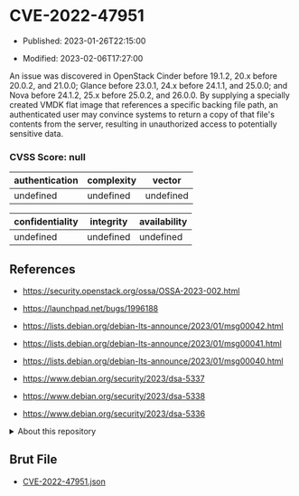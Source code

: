 # CVE-2022-47951

- Published: 2023-01-26T22:15:00

- Modified: 2023-02-06T17:27:00

An issue was discovered in OpenStack Cinder before 19.1.2, 20.x before 20.0.2, and 21.0.0; Glance before 23.0.1, 24.x before 24.1.1, and 25.0.0; and Nova before 24.1.2, 25.x before 25.0.2, and 26.0.0. By supplying a specially created VMDK flat image that references a specific backing file path, an authenticated user may convince systems to return a copy of that file's contents from the server, resulting in unauthorized access to potentially sensitive data.

### CVSS Score: **null**

| authentication | complexity | vector |
| --- | --- | --- |
| undefined | undefined | undefined |

| confidentiality | integrity | availability |
| --- | --- | --- |
| undefined | undefined | undefined |

## References

* https://security.openstack.org/ossa/OSSA-2023-002.html

* https://launchpad.net/bugs/1996188

* https://lists.debian.org/debian-lts-announce/2023/01/msg00042.html

* https://lists.debian.org/debian-lts-announce/2023/01/msg00041.html

* https://lists.debian.org/debian-lts-announce/2023/01/msg00040.html

* https://www.debian.org/security/2023/dsa-5337

* https://www.debian.org/security/2023/dsa-5338

* https://www.debian.org/security/2023/dsa-5336

<details>
<summary>About this repository</summary> 

  This repository is part of the project [Live Hack CVE](https://github.com/Live-Hack-CVE). Main website can be found [www.live-hack.org](https://www.live-hack.org) 
  
  Made by [Sn0wAlice](https://github.com/Sn0wAlice) for the people that care about security and need to have a feed of the latest CVEs. Hope you enjoy it, don't forget to star the repo and follow me on [Twitter](https://twitter.com/Sn0wAlice) and [Github](https://github.com/Sn0wAlice). And that is my [personnal website](https://www.alice-snow.me/)

  - [Home Page](https://github.com/Live-Hack-CVE)
  - [Framework](https://github.com/Live-Hack-CVE/cve-framework)
  - [CVE database](https://github.com/Live-Hack-CVE/full_database)
  - [Changelog](https://github.com/Live-Hack-CVE/Changelog)
</details>

## Brut File

* [CVE-2022-47951.json](https://raw.githubusercontent.com/Live-Hack-CVE/full_database/main/cves/2022/CVE-2022-47951.json)

